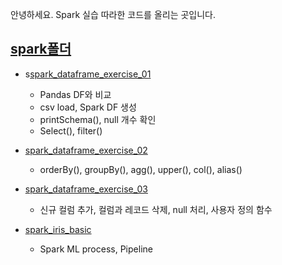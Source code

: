  



안녕하세요. Spark 실습 따라한 코드를 올리는 곳입니다.



## [spark폴더](./spark)

+ s[spark_dataframe_exercise_01](./spark/spark_dataframe_exercise_01)
  + Pandas DF와 비교
  + csv load, Spark DF 생성
  + printSchema(), null 개수 확인
  + Select(), filter()

+ [spark_dataframe_exercise_02](./spark/spark_dataframe_exercise_02)
  + orderBy(), groupBy(), agg(), upper(), col(), alias()

+ [spark_dataframe_exercise_03](./spark/spark_dataframe_exercise_03)
  + 신규 컬럼 추가, 컬럼과 레코드 삭제, null 처리, 사용자 정의 함수

+ [spark_iris_basic](./spark/spark_iris_basic)
  + Spark ML process, Pipeline